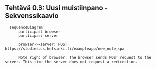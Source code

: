 ## Tehtävä 0.6: Uusi muistiinpano - Sekvenssikaavio

```mermaid
  sequenceDiagram
      participant browser
      participant server
      
      browser->>server: POST https://studies.cs.helsinki.fi/exampleapp/new_note_spa

      Note right of browser: The browser sends POST request to the server. This time the server does not request a redirection.
```

